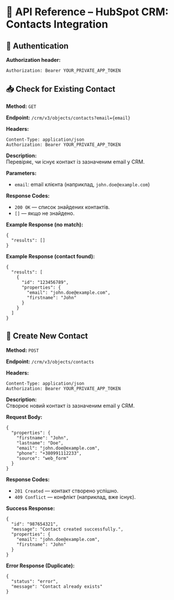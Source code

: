 # 📘 API Reference – HubSpot CRM: Contacts Integration

## 🔐 Authentication
<div class="api-box">
  <p><strong>Authorization header:</strong></p>
  <pre><code>Authorization: Bearer YOUR_PRIVATE_APP_TOKEN</code></pre>
</div>

## 📥 Check for Existing Contact
<div class="api-box">
  <p><strong>Method:</strong> <code>GET</code></p>
  <p><strong>Endpoint:</strong> <code>/crm/v3/objects/contacts?email={email}</code></p>

  <p><strong>Headers:</strong></p>
  <pre><code>Content-Type: application/json
Authorization: Bearer YOUR_PRIVATE_APP_TOKEN</code></pre>

  <p><strong>Description:</strong><br>
  Перевіряє, чи існує контакт із зазначеним email у CRM.</p>

<p><strong>Parameters:</strong></p>
  <ul>
    <li><code>email</code>: email клієнта (наприклад, <code>john.doe@example.com</code>)</li>
  </ul>

  <p><strong>Response Codes:</strong></p>
  <ul>
    <li><code>200 OK</code> — список знайдених контактів.</li>
    <li><code>[]</code> — якщо не знайдено.</li>
  </ul>

  <p><strong>Example Response (no match):</strong></p>
  <pre><code>{
  "results": []
}</code></pre>

  <p><strong>Example Response (contact found):</strong></p>
  <pre><code>{
  "results": [
    {
      "id": "123456789",
      "properties": {
        "email": "john.doe@example.com",
        "firstname": "John"
      }
    }
  ]
}</code></pre>
</div>

## 📝 Create New Contact
<div class="api-box">
  <p><strong>Method:</strong> <code>POST</code></p>
  <p><strong>Endpoint:</strong> <code>/crm/v3/objects/contacts</code></p>

  <p><strong>Headers:</strong></p>
  <pre><code>Content-Type: application/json
Authorization: Bearer YOUR_PRIVATE_APP_TOKEN</code></pre>

  <p><strong>Description:</strong><br>
  Створює новий контакт із зазначеним email у CRM.</p>

  <p><strong>Request Body:</strong></p>
  <pre><code>{
  "properties": {
    "firstname": "John",
    "lastname": "Doe",
    "email": "john.doe@example.com",
    "phone": "+380991112233",
    "source": "web_form"
  }
}</code></pre>

  <p><strong>Response Codes:</strong></p>
  <ul>
    <li><code>201 Created</code> — контакт створено успішно.</li>
    <li><code>409 Conflict</code> — конфлікт (наприклад, вже існує).</li>
  </ul>

  <p><strong>Success Response:</strong></p>
  <pre><code>{
  "id": "987654321",
  "message": "Contact created successfully.",
  "properties": {
    "email": "john.doe@example.com",
    "firstname": "John"
  }
}</code></pre>

  <p><strong>Error Response (Duplicate):</strong></p>
  <pre><code>{
  "status": "error",
  "message": "Contact already exists"
}</code></pre>
</div>

